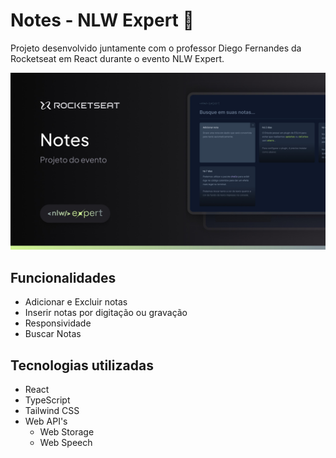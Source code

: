 # Notes - NLW Expert 📝
 Projeto desenvolvido juntamente com o professor Diego Fernandes da Rocketseat em React durante o evento NLW Expert.
 
<img src="/readme-images/thumbnail.jpeg" alt="Texto Alternativo">

## Funcionalidades 

* Adicionar e Excluir notas
* Inserir notas por digitação ou gravação
* Responsividade
* Buscar Notas

## Tecnologias utilizadas

* React
* TypeScript
* Tailwind CSS
* Web API's
  - Web Storage
  - Web Speech
